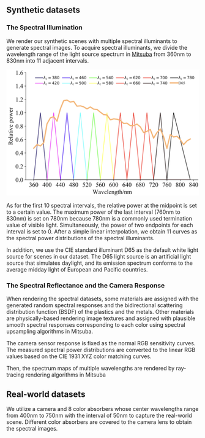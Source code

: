 ## Synthetic datasets

### The Spectral Illumination

We render our synthetic scenes with multiple spectral illuminants to generate spectral images. To acquire spectral illuminants, we divide the wavelength range of the light source spectrum in [Mitsuba](https://www.mitsuba-renderer.org/) from 360nm to 830nm into 11 adjacent intervals.

![image](dataset_illumination.png)

As for the first 10 spectral intervals, the relative power at the midpoint is set to a certain value. The maximum power of the last interval (760nm to 830nm) is set on 780nm because 780nm is a commonly used termination value of visible light. Simultaneously, the power of two endpoints for each interval is set to 0. After a simple linear interpolation, we obtain 11 curves as the spectral power distributions of the spectral illuminants.

In addition, we use the CIE standard illuminant D65 as the default white light source for scenes in our dataset. The D65 light source is an artificial light source that simulates daylight, and its emission spectrum conforms to the average midday light of European and Pacific countries. 

### The Spectral Reflectance and the Camera Response

When rendering the spectral datasets, some materials are assigned with the generated random spectral responses and the bidirectional scattering distribution function (BSDF) of the plastics and the metals. Other materials are physically-based rendering image textures and assigned with plausible smooth spectral responses corresponding to each color using spectral upsampling algorithms in Mitsuba. 

The camera sensor response is fixed as the normal RGB sensitivity curves. The measured spectral power distributions are converted to the linear RGB values based on the CIE 1931 XYZ color matching curves. 

Then, the spectrum maps of multiple wavelengths are rendered by ray-tracing rendering algorithms in Mitsuba

## Real-world datasets

We utilize a camera and 8 color absorbers whose center wavelengths range from 400nm to 750nm with the interval of 50nm to capture the real-world scene. Different color absorbers are covered to the camera lens to obtain the spectral images.
